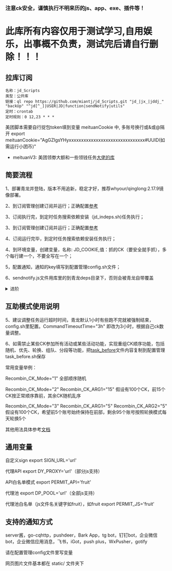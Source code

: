 ### 注意ck安全，谨慎执行不明来历的js、app、exe、插件等！

# 此库所有内容仅用于测试学习,自用娱乐，出事概不负责，测试完后请自行删除！！！

## 拉库订阅
```
名称：jd_Scripts
类型：公开库
链接：ql repo https://github.com/miantj/jd_Scripts.git "jd_|jx_|jddj_" "backUp" "^jd[^_]|USER|JD|function|sendNotify|utils"
定时：crontab
定时规则：0 12,23 * * *
```

美团脚本需要自行捉包token填到变量 meituanCookie 中, 多账号换行或&或@隔开
export meituanCookie="AgGZIgsYHyxxxxxxxxxxxxxxxxxxxxxxxxxxxxxxx#UUID(如需运行小团币)"

 - meituanV3: 美团领劵大额和一些领钱任务[大佬的库](https://raw.githubusercontent.com/leafTheFish/DeathNote/main/meituanV3.js)

## 简要流程

1、部署青龙并登陆，版本不用追新，稳定才好，推荐whyour/qinglong:2.17.9镜像部署。

2、到订阅管理创建订阅并运行；正确配置[参考](https://github.com/6dylan6/jdpro/issues/22)

3、订阅执行完，到定时任务搜索依赖安装（jd_indeps.sh)任务执行；

3、到订阅管理创建订阅并运行；正确配置[参考](https://github.com/6dylan6/jdpro/issues/22)

4、订阅运行完毕，到定时任务搜索依赖安装任务执行；

4、到环境变量，创建变量，名称: JD_COOKIE,值：抓的CK（要安全就手抓），多个每行建一个，不要全写在一个；

5，配置通知，通知的key填写到配置管理config.sh文件；

6、sendnotify.js文件用库里的到青龙deps目录下，否则会被青龙自带覆盖

<details>
<summary>进阶</summary>
<pre><code>

1、任务并发和分组

并发配置方法：

在任务后面加conc JD_COOKIE

如 task XXXXX.js conc JD_COOKIE

任务分组运行方法：

在任务后面加desi JD_COOKIE 需要运行的ck序号

如 task XXXX.js desi JD_COOKIE 1-10  前10个一组运行，2 8 9就是第2/8/9序号的ck执行，以此类推。

2、通知支持一对一推送和显示备注（需用本库sendnotify文件），还有分组通知等用法参考[notify.md](./notify.md)

备注显示变量如下

export NOTIFY_SHOWNAMETYPE="1"    不做任何变动

export NOTIFY_SHOWNAMETYPE="2"    效果是 :  账号名称：别名(备注)	

export NOTIFY_SHOWNAMETYPE="3"    效果是 :  账号名称：pin(备注)

export NOTIFY_SHOWNAMETYPE="4"    效果是 :  账号名称：备注

3、因为青龙有随机延时（可以在配置文件设置为0，默认300秒），所以涉及准点运行的任务，最后加now，如果是desi或conc不用加也会准时跑。

4、青龙系统通知（新增删除任务、登录等通知），需把通知变量写到config.sh文件，在环境变量里只发脚本运行通知哈。

5、如果通知文件发现和库里的不一致，那是被青龙自带的覆盖了，手动拷贝一份到deps目录下。

6、建议调整任务运行超时时间，青龙默认1小时有些跑不完就被强制结束，config.sh里配置。CommandTimeoutTime="3h"  即改为3小时，根据自己ck数量调整。
</code></pre>
</details>

## 互助模式使用说明

5、建议调整任务运行超时时间，青龙默认1小时有些跑不完就被强制结束，config.sh里配置。CommandTimeoutTime="3h"  即改为3小时，根据自己ck数量调整。

6、如需禁止某些CK参加所有活动或某些活动功能，实现重组CK顺序功能，包括随机、优先、轮换、组队、分段等功能，把[task_before](./docker/task_before.sh)文件内容复制到配置管理task_before.sh保存

常用变量举例：

Recombin_CK_Mode="1"  全部顺序随机

Recombin_CK_Mode="2" Recombin_CK_ARG1="15" 假设有100个CK，前15个CK按正常顺序靠前，其余CK随机乱序

Recombin_CK_Mode="3" Recombin_CK_ARG1="5" Recombin_CK_ARG2="5"  假设有100个CK，希望前5个账号始终保持在前部，剩余95个账号按照轮换模式每天轮换5个

其他用法具体参考[文档](https://docs.qq.com/doc/DTXh6QUVjRXJ1TFdN)
</code></pre>
</details>


## 通用变量

自定义sign  export SIGN_URL='url'

代理API export DY_PROXY='url'（部分js支持）

API白名单模式 export PERMIT_API='fruit'

代理池 export DP_POOL='url'（全部js支持）

代理池白名单（js文件名关键字如fruit），如fruit export PERMIT_JS='fruit'


## 支持的通知方式

server酱，go-cqhttp，pushdeer，Bark App，tg bot，钉钉bot，企业微信bot，企业微信应用消息，飞书，iGot，push plus，WxPusher，gotify

请在配置管理config文件里写变量

<!-- # maiark 使用方式

docker pull kissyouhunter/maiark

docker run -dit --name maiark -p 8082:8082 --restart always kissyouhunter/maiark

docker exec -it maiark /bin/bash

vi arkconfig.json #<修改maiark里面的青龙面版地址>

vi arktemplates/index.html #修改网页源码 能看懂中文直接修改替换上去即可 -->

网页图片文件基本都在 static/ 文件夹下



